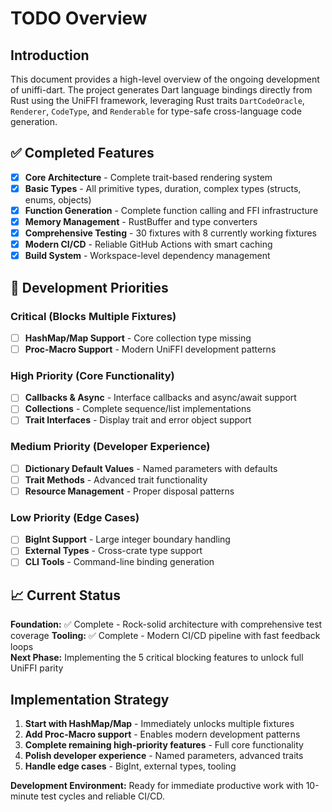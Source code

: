 # TODO Overview

## Introduction

This document provides a high-level overview of the ongoing development of uniffi-dart. The project generates Dart language bindings directly from Rust using the UniFFI framework, leveraging Rust traits `DartCodeOracle`, `Renderer`, `CodeType`, and `Renderable` for type-safe cross-language code generation.

## ✅ Completed Features

- [x] **Core Architecture** - Complete trait-based rendering system
- [x] **Basic Types** - All primitive types, duration, complex types (structs, enums, objects)
- [x] **Function Generation** - Complete function calling and FFI infrastructure
- [x] **Memory Management** - RustBuffer and type converters
- [x] **Comprehensive Testing** - 30 fixtures with 8 currently working fixtures
- [x] **Modern CI/CD** - Reliable GitHub Actions with smart caching
- [x] **Build System** - Workspace-level dependency management

## 🔄 Development Priorities

### Critical (Blocks Multiple Fixtures)
- [ ] **HashMap/Map Support** - Core collection type missing
- [ ] **Proc-Macro Support** - Modern UniFFI development patterns

### High Priority (Core Functionality)
- [ ] **Callbacks & Async** - Interface callbacks and async/await support
- [ ] **Collections** - Complete sequence/list implementations
- [ ] **Trait Interfaces** - Display trait and error object support

### Medium Priority (Developer Experience)
- [ ] **Dictionary Default Values** - Named parameters with defaults
- [ ] **Trait Methods** - Advanced trait functionality
- [ ] **Resource Management** - Proper disposal patterns

### Low Priority (Edge Cases)
- [ ] **BigInt Support** - Large integer boundary handling
- [ ] **External Types** - Cross-crate type support
- [ ] **CLI Tools** - Command-line binding generation

## 📈 Current Status

**Foundation:** ✅ Complete - Rock-solid architecture with comprehensive test coverage
**Tooling:** ✅ Complete - Modern CI/CD pipeline with fast feedback loops  
**Next Phase:** Implementing the 5 critical blocking features to unlock full UniFFI parity

## Implementation Strategy

1. **Start with HashMap/Map** - Immediately unlocks multiple fixtures
2. **Add Proc-Macro support** - Enables modern development patterns
3. **Complete remaining high-priority features** - Full core functionality
4. **Polish developer experience** - Named parameters, advanced traits
5. **Handle edge cases** - BigInt, external types, tooling

**Development Environment:** Ready for immediate productive work with 10-minute test cycles and reliable CI/CD.
